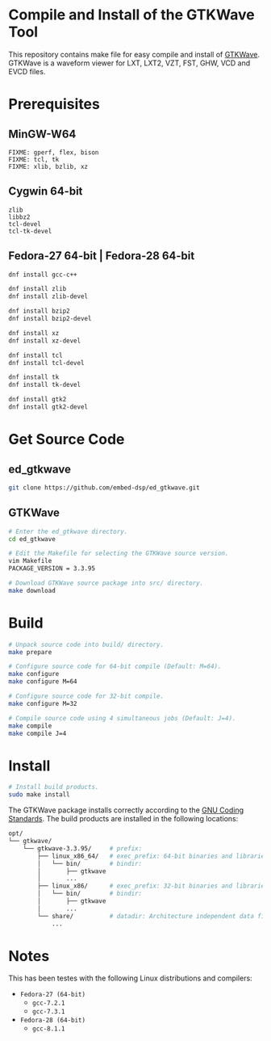 
# Compile and Install of the GTKWave Tool

This repository contains make file for easy compile and install of [GTKWave](http://gtkwave.sourceforge.net).
GTKWave is a waveform viewer for LXT, LXT2, VZT, FST, GHW, VCD and EVCD files.


# Prerequisites

## MinGW-W64

```
FIXME: gperf, flex, bison
FIXME: tcl, tk
FIXME: xlib, bzlib, xz

```

## Cygwin 64-bit

```
zlib
libbz2
tcl-devel
tcl-tk-devel
```

## Fedora-27 64-bit | Fedora-28 64-bit

```bash
dnf install gcc-c++

dnf install zlib
dnf install zlib-devel

dnf install bzip2
dnf install bzip2-devel

dnf install xz
dnf install xz-devel

dnf install tcl
dnf install tcl-devel

dnf install tk
dnf install tk-devel

dnf install gtk2
dnf install gtk2-devel
```


# Get Source Code

## ed_gtkwave

```bash
git clone https://github.com/embed-dsp/ed_gtkwave.git
```

## GTKWave

```bash
# Enter the ed_gtkwave directory.
cd ed_gtkwave

# Edit the Makefile for selecting the GTKWave source version.
vim Makefile
PACKAGE_VERSION = 3.3.95
```

```bash
# Download GTKWave source package into src/ directory.
make download
```


# Build

```bash
# Unpack source code into build/ directory.
make prepare
```

```bash
# Configure source code for 64-bit compile (Default: M=64).
make configure
make configure M=64

# Configure source code for 32-bit compile.
make configure M=32
```

```bash
# Compile source code using 4 simultaneous jobs (Default: J=4).
make compile
make compile J=4
```


# Install

```bash
# Install build products.
sudo make install
```

The GTKWave package installs correctly according to the
[GNU Coding Standards](https://www.gnu.org/prep/standards/standards.html).
The build products are installed in the following locations:

```bash
opt/
└── gtkwave/
    └── gtkwave-3.3.95/     # prefix:
        ├── linux_x86_64/   # exec_prefix: 64-bit binaries and libraries for Linux
        │   └── bin/        # bindir:
        │       ├── gtkwave
        │       ...
        ├── linux_x86/      # exec_prefix: 32-bit binaries and libraries for Linux
        │   └── bin/        # bindir:
        │       ├── gtkwave
        │       ...
        └── share/          # datadir: Architecture independent data files.
            ...
```


# Notes

This has been testes with the following Linux distributions and compilers:
* `Fedora-27 (64-bit)`
    * `gcc-7.2.1`
    * `gcc-7.3.1`
* `Fedora-28 (64-bit)`
    * `gcc-8.1.1`
